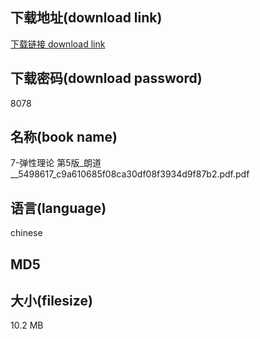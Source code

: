 ## 下载地址(download link)
[下载链接 download link](https://voluble-croquembouche-d321dc.netlify.app/?s=7-%E5%BC%B9%E6%80%A7%E7%90%86%E8%AE%BA+%E7%AC%AC5%E7%89%88_%E6%9C%97%E9%81%93__5498617_c9a610685f08ca30df08f3934d9f87b2.pdf)

## 下载密码(download password)
8078

## 名称(book name)
7-弹性理论 第5版_朗道__5498617_c9a610685f08ca30df08f3934d9f87b2.pdf.pdf

## 语言(language)
chinese

## MD5


## 大小(filesize)
10.2 MB

